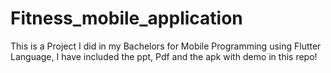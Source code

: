 # Fitness_mobile_application
This is a Project I did in my Bachelors for Mobile Programming using Flutter Language, I have included the ppt, Pdf and the apk with demo in this repo!
